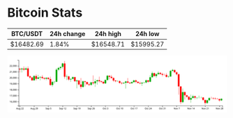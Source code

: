 # Bitcoin Stats

BTC/USDT|24h change|24h high|24h low|
|---|---|---|---|
|$16482.69|1.84%|$16548.71|$15995.27|

<img src="./chart.svg">
